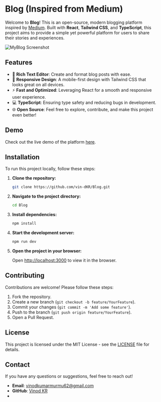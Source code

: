 # Blog (Inspired from Medium)

Welcome to **Blog**! This is an open-source, modern blogging platform inspired by [Medium](https://medium.com). Built with **React**, **Tailwind CSS**, and **TypeScript**, this project aims to provide a simple yet powerful platform for users to share their stories and experiences.

![MyBlog Screenshot](https://x.com/always_VinodKr/status/1817637110033347010?t=yD_-w-ewOfEismYn1yuB0A&s=19)

## Features

- 📝 **Rich Text Editor**: Create and format blog posts with ease.
- 🎨 **Responsive Design**: A mobile-first design with Tailwind CSS that looks great on all devices.
- ⚡ **Fast and Optimized**: Leveraging React for a smooth and responsive user experience.
- 💻 **TypeScript**: Ensuring type safety and reducing bugs in development.
- 🌐 **Open Source**: Feel free to explore, contribute, and make this project even better!

## Demo

Check out the live demo of the platform [here](https://mediyum.vercel.app/).

## Installation

To run this project locally, follow these steps:

1. **Clone the repository:**

    ```bash
    git clone https://github.com/vin-dKR/Blog.git
    ```

2. **Navigate to the project directory:**

    ```bash
    cd Blog
    ```

3. **Install dependencies:**

    ```bash
    npm install
    ```

4. **Start the development server:**

    ```bash
    npm run dev
    ```

5. **Open the project in your browser:**

    Open [http://localhost:3000](http://localhost:3000) to view it in the browser.

## Contributing

Contributions are welcome! Please follow these steps:

1. Fork the repository.
2. Create a new branch (`git checkout -b feature/YourFeature`).
3. Commit your changes (`git commit -m 'Add some feature'`).
4. Push to the branch (`git push origin feature/YourFeature`).
5. Open a Pull Request.

## License

This project is licensed under the MIT License - see the [LICENSE](LICENSE) file for details.

## Contact

If you have any questions or suggestions, feel free to reach out!

- **Email**: vinodkumarmurmu62@gmail.com
- **GitHub**: [Vinod KR](https://github.com/vin-dKR)
- 
